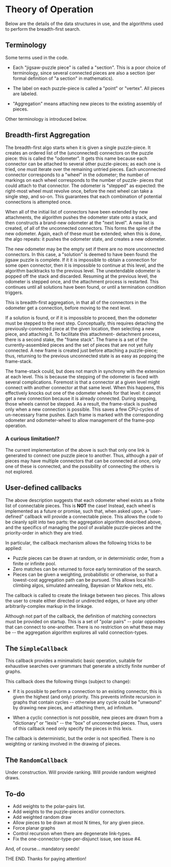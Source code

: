 
# Theory of Operation
Below are the details of the data structures in use, and the algorithms
used to perform the breadth-first search.

## Terminology
Some terms used in the code.

* Each "jigsaw-puzzle piece" is called a "section". This is a poor
  choice of terminology, since several connected pieces are also a
  section (per formal definition of "a section" in mathematics).

* The label on each puzzle-piece is called a "point" or "vertex".
  All pieces are labeled.

* "Aggregation" means attaching new pieces to the existing assembly
  of pieces.

Other terminology is introduced below.

## Breadth-first Aggregation
The breadth-first algo starts when it is given a single puzzle-piece.
It creates an ordered list of the (unconnected) connectors on the puzzle
piece: this is called the "odometer".  It gets this name because each
connector can be attached to several other puzzle-pieces; as each one is
tried, one must iterate over the remaining untried pieces. Each
unconnected connector corresponds to a "wheel" in the odometer; the
number of markings on each wheel corresponds to the number of puzzle-
pieces that could attach to that connector. The odometer is "stepped"
as expected: the right-most wheel must revolve once, before the next
wheel can take a single step, and so-on.  This guarantees that each
combination of potential connections is attempted once.

When all of the initial list of connectors have been extended by new
attachments, the algorithm pushes the odometer state onto a stack,
and then constructs a brand-new odometer at the "next level". A new
list is created, of all of the unconnected connectors. This forms the
spine of the new odometer. Again, each of these must be extended;
when this is done, the algo repeats: it pushes the odometer state,
and creates a new odometer.

The new odometer may be the empty set if there are no more unconnected
connectors. In this case, a "solution" is deemed to have been found:
the jigsaw puzzle is complete. If it it is impossible to obtain a
connection for some open connector, then it is impossible to continue
at this level, and the algorithm backtracks to the previous level.
The unextendable odometer is popped off the stack and discarded.
Resuming at the previous level, the odometer is stepped once, and the
attachment process is restarted.  This continues until all solutions
have been found, or until a termination condition triggers.

This is breadth-first aggregation, in that all of the connectors in the
odometer get a connection, before moving to the next level.

If a solution is found, or if it is impossible to proceed, then the
odometer must be stepped to the next step.  Conceptually, this requires
detaching the previously-connected piece at the given location, then
selecting a new piece, and attaching it. To facilitate this attachment-
detachment process, there is a second stake, the "frame stack".  The
frame is a set of the currently-assembled pieces and the set of pieces
that are not yet fully connected. A new frame is created just before
attaching a puzzle-piece; thus, returning to the previous unconnected
state is as easy as popping the frame-stack.

The frame-stack could, but does not march in synchrony with the
extension at each level.  This is because the stepping of the odometer
is faced with several complications.  Foremost is that a connector
at a given level might connect with another connector at that same
level. When this happens, this effectively knocks out one of the
odometer wheels for that level: it cannot get a new connection because
it is already connected.  During stepping, those wheels cannot be
stepped.  As a result, the frame-stack is pushed only when a new
connection is possible. This saves a few CPU-cycles of un-necessary
frame pushes.  Each frame is marked with the corresponding odometer
and odometer-wheel to allow management of the frame-pop operation.

### A curious limitation!?
The current implementation of the above is such that only one link
is generated to connect one puzzle piece to another. Thus, although
a pair of pieces may have multiple connectors that can be connected at
once, only one of these is connected, and the possibility of connecting
the others is not explored.

## User-defined callbacks
The above description suggests that each odometer wheel exists as a
finite list of connectable pieces. This is **NOT** the case! Instead,
each wheel is implemented as a future or promise, such that, when asked
upon, a "user-defined" callback will provide a connectable piece.
This allows the code to be cleanly split into two parts: the aggregation
algorithm described above, and the specifics of managing the pool of
available puzzle-pieces and the priority-order in which they are tried.

In particular, the callback mechanism allows the following tricks to
be applied:

* Puzzle pieces can be drawn at random, or in deterministic order, from
  a finite or infinite pool.
* Zero matches can be returned to force early termination of the search.
* Pieces can be given a weighting, probabilistic or otherwise, so that
  a lowest-cost aggregation path can be pursued. This allows local
  hill-climbing algos, simulated annealing, Bayesian or Markov nets,
  etc.

The callback is called to create the linkage between two pieces. This
allows the user to create either directed or undirected edges, or have
any other arbitrarily-complex markup in the linkage.

Although not part of the callback, the definition of matching connectors
must be provided on startup.  This is a set of "polar pairs" -- polar
opposites that can connect to one-another.  There is no restriction on
what these may be -- the aggregation algorithm explores all valid
connection-types.

## The `SimpleCallback`
This callback provides a minimalistic basic operation, suitable for
exhaustive searches over grammars that generate a strictly finite
number of graphs.

This callback does the following things (subject to change):

* If it is possible to perform a connection to an existing connector,
  this is given the highest (and only) priority. This prevents
  infinite recursion in graphs that contain cycles -- otherwise any
  cycle could be "unwound" by drawing new pieces, and attaching them,
  ad infinitum.

* When a cyclic connection is not possible, new pieces are drawn from
  a "dictionary" or "lexis" -- the "box" of unconnected pieces.
  Thus, users of this callback need only specify the pieces in this
  lexis.

The callback is deterministic, but the order is not specified. There
is no weighting or ranking involved in the drawing of pieces.

## The `RandomCallback`

Under construction. Will provide ranking. Will provide random weighted
draws.

## To-do

* Add weights to the polar-pairs list.
* Add weights to the puzzle-pieces and/or connectors.
* Add weighted random draw
* Allow pieces to be drawn at most N times, for any given piece.
* Force planar graphs
* Control recursion when there are degenerate link-types.
* Fix the one-connector-type-per-disjunct issue, see issue #4.

And, of course... mandatory seeds!

THE END. Thanks for paying attention!
